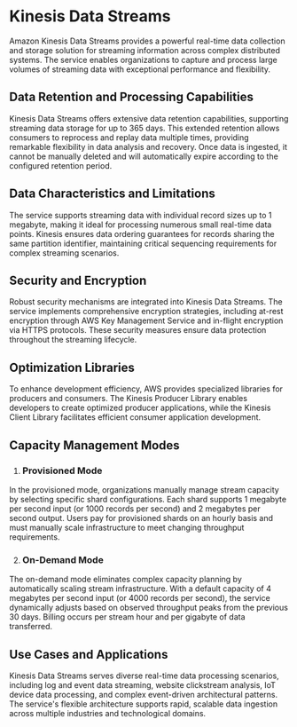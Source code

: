 # Kinesis Data Streams

Amazon Kinesis Data Streams provides a powerful real-time data collection and storage solution for streaming information across complex distributed systems. The service enables organizations to capture and process large volumes of streaming data with exceptional performance and flexibility.

## Data Retention and Processing Capabilities

Kinesis Data Streams offers extensive data retention capabilities, supporting streaming data storage for up to 365 days. This extended retention allows consumers to reprocess and replay data multiple times, providing remarkable flexibility in data analysis and recovery. Once data is ingested, it cannot be manually deleted and will automatically expire according to the configured retention period.

## Data Characteristics and Limitations

The service supports streaming data with individual record sizes up to 1 megabyte, making it ideal for processing numerous small real-time data points. Kinesis ensures data ordering guarantees for records sharing the same partition identifier, maintaining critical sequencing requirements for complex streaming scenarios.

## Security and Encryption

Robust security mechanisms are integrated into Kinesis Data Streams. The service implements comprehensive encryption strategies, including at-rest encryption through AWS Key Management Service and in-flight encryption via HTTPS protocols. These security measures ensure data protection throughout the streaming lifecycle.

## Optimization Libraries

To enhance development efficiency, AWS provides specialized libraries for producers and consumers. The Kinesis Producer Library enables developers to create optimized producer applications, while the Kinesis Client Library facilitates efficient consumer application development.

## Capacity Management Modes

1. ### Provisioned Mode
In the provisioned mode, organizations manually manage stream capacity by selecting specific shard configurations. Each shard supports 1 megabyte per second input (or 1000 records per second) and 2 megabytes per second output. Users pay for provisioned shards on an hourly basis and must manually scale infrastructure to meet changing throughput requirements.

2. ### On-Demand Mode
The on-demand mode eliminates complex capacity planning by automatically scaling stream infrastructure. With a default capacity of 4 megabytes per second input (or 4000 records per second), the service dynamically adjusts based on observed throughput peaks from the previous 30 days. Billing occurs per stream hour and per gigabyte of data transferred.

## Use Cases and Applications

Kinesis Data Streams serves diverse real-time data processing scenarios, including log and event data streaming, website clickstream analysis, IoT device data processing, and complex event-driven architectural patterns. The service's flexible architecture supports rapid, scalable data ingestion across multiple industries and technological domains.

